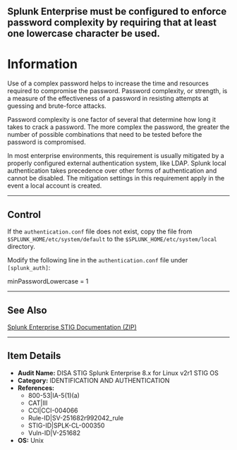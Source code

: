 ## Splunk Enterprise must be configured to enforce password complexity by requiring that at least one lowercase character be used.

# Information

Use of a complex password helps to increase the time and resources required to compromise the password. Password complexity, or strength, is a measure of the effectiveness of a password in resisting attempts at guessing and brute-force attacks.

Password complexity is one factor of several that determine how long it takes to crack a password. The more complex the password, the greater the number of possible combinations that need to be tested before the password is compromised.

In most enterprise environments, this requirement is usually mitigated by a properly configured external authentication system, like LDAP. Splunk local authentication takes precedence over other forms of authentication and cannot be disabled. The mitigation settings in this requirement apply in the event a local account is created.

---

## Control

If the `authentication.conf` file does not exist, copy the file from `$SPLUNK_HOME/etc/system/default` to the `$SPLUNK_HOME/etc/system/local` directory.

Modify the following line in the `authentication.conf` file under `[splunk_auth]`:

minPasswordLowercase = 1  

---

## See Also

[Splunk Enterprise STIG Documentation (ZIP)](https://dl.dod.cyber.mil/wp-content/uploads/stigs/zip/U_Splunk_Enterprise_8-x_for_Linux_V2R1_STIG.zip)

---

## Item Details

- **Audit Name:** DISA STIG Splunk Enterprise 8.x for Linux v2r1 STIG OS
- **Category:** IDENTIFICATION AND AUTHENTICATION
- **References:**
  - 800-53|IA-5(1)(a)
  - CAT|III
  - CCI|CCI-004066
  - Rule-ID|SV-251682r992042_rule
  - STIG-ID|SPLK-CL-000350
  - Vuln-ID|V-251682
- **OS:** Unix
